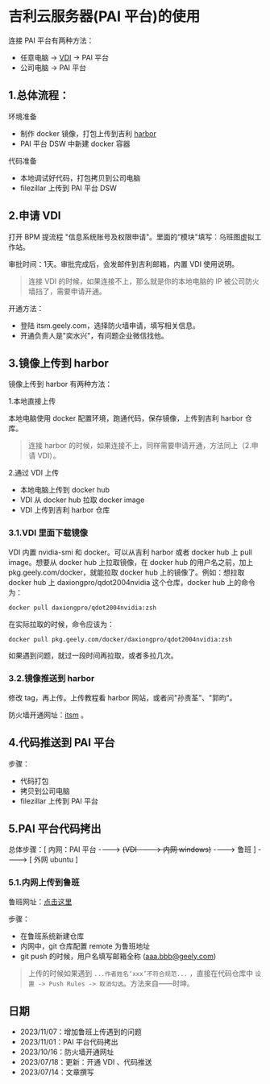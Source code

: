 # 吉利云服务器(PAI 平台)的使用

连接 PAI 平台有两种方法：

* 任意电脑 -> [VDI](https://vdi.geely.com/logon/LogonPoint/tmindex.html) -> PAI 平台
* 公司电脑 -> PAI 平台

## 1.总体流程：

环境准备

* 制作 docker 镜像，打包上传到吉利 [harbor](https://harbor.test.geely.com/harbor/projects)
* PAI 平台 DSW 中新建 docker 容器

代码准备

* 本地调试好代码，打包拷贝到公司电脑
* filezillar 上传到 PAI 平台 DSW

## 2.申请 VDI

打开 BPM 提流程 "信息系统账号及权限申请"。里面的“模块"填写：乌班图虚拟工作站。

审批时间：1天。审批完成后，会发邮件到吉利邮箱，内置 VDI 使用说明。

> 连接 VDI 的时候，如果连接不上，那么就是你的本地电脑的 IP 被公司防火墙挡了，需要申请开通。

开通方法：

* 登陆 itsm.geely.com，选择防火墙申请，填写相关信息。
* 开通负责人是"奕水兴"，有问题企业微信找他。

## 3.镜像上传到 harbor

镜像上传到 harbor 有两种方法：

1.本地直接上传

本地电脑使用 docker 配置环境，跑通代码，保存镜像，上传到吉利 harbor 仓库。

> 连接 harbor 的时候，如果连接不上，同样需要申请开通，方法同上（2.申请 VDI）。

2.通过 VDI 上传

* 本地电脑上传到 docker hub
* VDI 从 docker hub 拉取 docker image
* VDI 上传到吉利 harbor 仓库

### 3.1.VDI 里面下载镜像

VDI 内置 nvidia-smi 和 docker。可以从吉利 harbor 或者 docker hub 上 pull image。想要从 docker hub 上拉取镜像，在 docker hub 的用户名之前，加上 pkg.geely.com/docker，就能拉取 docker hub 上的镜像了。例如：想拉取 docker hub 上 daxiongpro/qdot2004nvidia 这个仓库，docker hub 上的命令为：

```bash
docker pull daxiongpro/qdot2004nvidia:zsh
```

在实际拉取的时候，命令应该为：

```bash
docker pull pkg.geely.com/docker/daxiongpro/qdot2004nvidia:zsh
```

如果遇到问题，就过一段时间再拉取，或者多拉几次。

### 3.2.镜像推送到 harbor

修改 tag，再上传。上传教程看 harbor 网站，或者问"孙责荃"、"郭昀"。

防火墙开通网址：[itsm](itsm.geely.com) 。

## 4.代码推送到 PAI 平台

步骤：

* 代码打包
* 拷贝到公司电脑
* filezillar 上传到 PAI 平台

## 5.PAI 平台代码拷出

总体步骤：[ 内网：PAI 平台 ----> ~~(VDI ----> 内网 windows)~~ ----> 鲁班 ] ----> [ 外网 ubuntu ]

### 5.1.内网上传到鲁班

鲁班网址：[点击这里](https://do.geely.com/)

步骤：

* 在鲁班系统新建仓库
* 内网中，git 仓库配置 remote 为鲁班地址
* git push 的时候，用户名填写邮箱全称 (aaa.bbb@geely.com)

> 上传的时候如果遇到 `...作者姓名‘xxx’不符合规范...` ，直接在代码仓库中 `设置 -> Push Rules -> 取消勾选`。方法来自——时坤。

## 日期

* 2023/11/07：增加鲁班上传遇到的问题
* 2023/11/01：PAI 平台代码拷出
* 2023/10/16：防火墙开通网址
* 2023/07/18：更新：开通 VDI 、代码推送
* 2023/07/14：文章撰写
